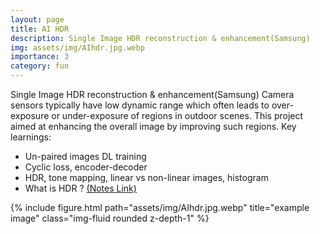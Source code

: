 ```yaml
---
layout: page
title: AI HDR
description: Single Image HDR reconstruction & enhancement(Samsung)
img: assets/img/AIhdr.jpg.webp
importance: 3
category: fun
---
```


Single Image HDR reconstruction & enhancement(Samsung)
Camera sensors typically have low dynamic range which often leads to over-exposure or under-exposure of regions in outdoor scenes. This project aimed at enhancing the overall image by improving such regions.
Key learnings:
 - Un-paired images DL training
 - Cyclic loss, encoder-decoder
 - HDR, tone mapping, linear vs non-linear images, histogram
 - What is HDR ? [(Notes Link)](/assets/pdf/HDR_ppt.pdf)

<div class="row">
    <div class="col-sm mt-3 mt-md-0">
        {% include figure.html path="assets/img/AIhdr.jpg.webp" title="example image" class="img-fluid rounded z-depth-1" %}
    </div>
</div>